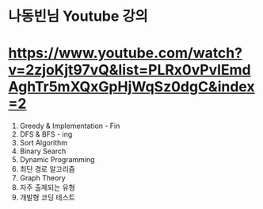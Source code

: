 # 나동빈님 Youtube 강의
# https://www.youtube.com/watch?v=2zjoKjt97vQ&list=PLRx0vPvlEmdAghTr5mXQxGpHjWqSz0dgC&index=2

1. Greedy & Implementation  - Fin
2. DFS & BFS - ing
3. Sort Algorithm
4. Binary Search
5. Dynamic Programming
6. 최단 경로 알고리즘
7. Graph Theory
8. 자주 출제되는 유형
9. 개발형 코딩 테스트
